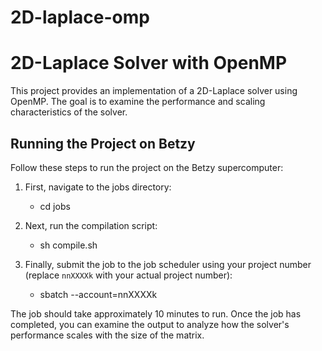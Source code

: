 # 2D-laplace-omp

# 2D-Laplace Solver with OpenMP

This project provides an implementation of a 2D-Laplace solver using OpenMP. The goal is to examine the performance and scaling characteristics of the solver.

## Running the Project on Betzy

Follow these steps to run the project on the Betzy supercomputer:

1. First, navigate to the jobs directory:

   - cd jobs

2. Next, run the compilation script:

   - sh compile.sh


3. Finally, submit the job to the job scheduler using your project number
   (replace `nnXXXXk` with your actual project number):

   - sbatch --account=nnXXXXk



The job should take approximately 10 minutes to run. Once the job has completed,
you can examine the output to analyze how the solver's performance scales with
the size of the matrix.
